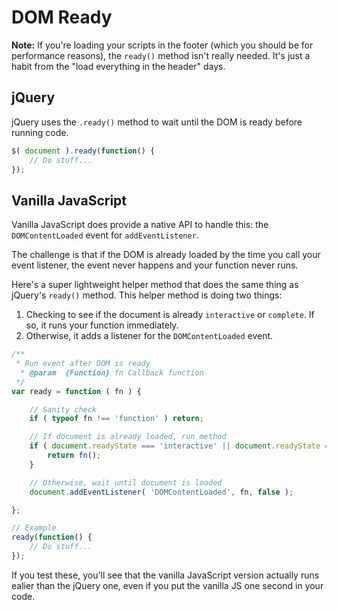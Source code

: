 
# DOM Ready

**Note:** If you're loading your scripts in the footer (which you should be for performance reasons), the `ready()` method isn't really needed. It's just a habit from the "load everything in the header" days.

## jQuery

jQuery uses the `.ready()` method to wait until the DOM is ready before running code.

```javascript
$( document ).ready(function() {
    // Do stuff...
});
```


## Vanilla JavaScript

Vanilla JavaScript does provide a native API to handle this: the `DOMContentLoaded` event for `addEventListener`.

The challenge is that if the DOM is already loaded by the time you call your event listener, the event never happens and your function never runs.

Here's a super lightweight helper method that does the same thing as jQuery's `ready()` method. This helper method is doing two things:

1. Checking to see if the document is already `interactive` or `complete`. If so, it runs your function immediately.
2. Otherwise, it adds a listener for the `DOMContentLoaded` event.

```javascript
/**
 * Run event after DOM is ready
  * @param  {Function} fn Callback function
 */
var ready = function ( fn ) {

	// Sanity check
	if ( typeof fn !== 'function' ) return;

	// If document is already loaded, run method
	if ( document.readyState === 'interactive' || document.readyState === 'complete' ) {
		return fn();
	}

	// Otherwise, wait until document is loaded
	document.addEventListener( 'DOMContentLoaded', fn, false );

};

// Example
ready(function() {
	// Do stuff...
});
```

If you test these, you'll see that the vanilla JavaScript version actually runs ealier than the jQuery one, even if you put the vanilla JS one second in your code.